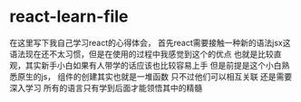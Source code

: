# react-learn-file
在这里写下我自己学习react的心得体会，
首先react需要接触一种新的语法jsx这语法现在还不太习惯，但是在使用的过程中我感觉到这个的优点
也就是比较直观，其实新手小白如果有人带学的话应该也比较容易上手
但是前提是这个小白熟悉原生的js，
组件的创建其实也就是一堆函数
只不过他们可以相互关联
还是需要深入学习
所有的语言只有学到后面才能领悟其中的精髓
